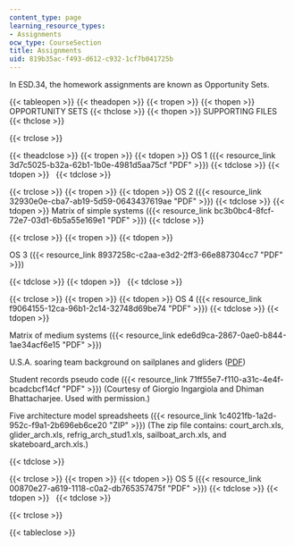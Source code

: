 ```yaml
---
content_type: page
learning_resource_types:
- Assignments
ocw_type: CourseSection
title: Assignments
uid: 819b35ac-f493-d612-c932-1cf7b041725b
---
```


In ESD.34, the homework assignments are known as Opportunity Sets.

{{< tableopen >}}
{{< theadopen >}}
{{< tropen >}}
{{< thopen >}}
OPPORTUNITY SETS
{{< thclose >}}
{{< thopen >}}
SUPPORTING FILES
{{< thclose >}}

{{< trclose >}}

{{< theadclose >}}
{{< tropen >}}
{{< tdopen >}}
OS 1 ({{< resource_link 3d7c5025-b32a-62b1-1b0e-4981d5aa75cf "PDF" >}})
{{< tdclose >}}
{{< tdopen >}}
 
{{< tdclose >}}

{{< trclose >}}
{{< tropen >}}
{{< tdopen >}}
OS 2 ({{< resource_link 32930e0e-cba7-ab19-5d59-0643437619ae "PDF" >}})
{{< tdclose >}}
{{< tdopen >}}
Matrix of simple systems ({{< resource_link bc3b0bc4-8fcf-72e7-03d1-6b5a55e169e1 "PDF" >}})
{{< tdclose >}}

{{< trclose >}}
{{< tropen >}}
{{< tdopen >}}


OS 3 ({{< resource_link 8937258c-c2aa-e3d2-2ff3-66e887304cc7 "PDF" >}})


{{< tdclose >}}
{{< tdopen >}}
 
{{< tdclose >}}

{{< trclose >}}
{{< tropen >}}
{{< tdopen >}}
OS 4 ({{< resource_link f9064155-12ca-96b1-2c14-32748d69be74 "PDF" >}})
{{< tdclose >}}
{{< tdopen >}}


Matrix of medium systems ({{< resource_link ede6d9ca-2867-0ae0-b844-1ae34acf6e15 "PDF" >}})

U.S.A. soaring team background on sailplanes and gliders ([PDF](http://www.ussoaringteam.org/adobe%20pdf/pr%20pdf/BR%20Sailplanes%20V3%2004.pdf))

Student records pseudo code ({{< resource_link 71ff55e7-f110-a31c-4e4f-bcadcbcf14cf "PDF" >}}) (Courtesy of Giorgio Ingargiola and Dhiman Bhattacharjee. Used with permission.)

Five architecture model spreadsheets ({{< resource_link 1c4021fb-1a2d-952c-f9a1-2b696eb6ce20 "ZIP" >}}) (The zip file contains: court\_arch.xls, glider\_arch.xls, refrig\_arch\_stud1.xls, sailboat\_arch.xls, and skateboard\_arch.xls.)


{{< tdclose >}}

{{< trclose >}}
{{< tropen >}}
{{< tdopen >}}
OS 5 ({{< resource_link 00870e27-a619-1118-c0a2-db765357475f "PDF" >}})
{{< tdclose >}}
{{< tdopen >}}
 
{{< tdclose >}}

{{< trclose >}}

{{< tableclose >}}